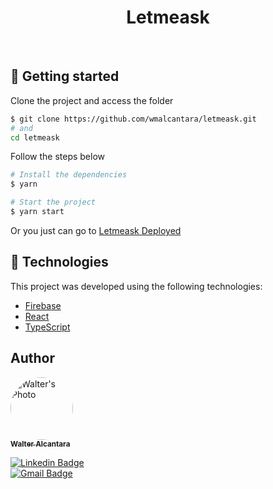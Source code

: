 <h1 align="center">
    Letmeask
</h1>

</br>

## 🚀 Getting started

Clone the project and access the folder

```bash
$ git clone https://github.com/wmalcantara/letmeask.git
# and
cd letmeask
```

Follow the steps below
```bash
# Install the dependencies
$ yarn

# Start the project
$ yarn start
```
Or you just can go to [Letmeask Deployed](https://letmeask-b5587.web.app)

## 🧪 Technologies

This project was developed using the following technologies:

- [Firebase](https://firebase.google.com)
- [React](https://reactjs.org)
- [TypeScript](https://www.typescriptlang.org/)

## Author

<a href="https://www.linkedin.com/in/walteralcantara">
    <img style="border-radius: 50%;" src="https://avatars.githubusercontent.com/u/62845650?s=460&u=536d7505af5721e2227c1cce3fcce772a43107c0&v=4" width="100px;" alt="Walter's Photo"/>
    </br>
    <sub><b>Walter Alcantara</b></sub>
 </a>

[![Linkedin Badge](https://img.shields.io/badge/-Walter_Alcantara-blue?style=flat-square&logo=Linkedin&logoColor=white&link=https://www.linkedin.com/in/walteralcantara/)](https://www.linkedin.com/in/walteralcantara) </br>
[![Gmail Badge](https://img.shields.io/badge/-waltermalcantara@gmail.com-c14438?style=flat-square&logo=Gmail&logoColor=white&link=mailto:waltermalcantara@gmail.com)](mailto:waltermalcantara@gmail.com)

